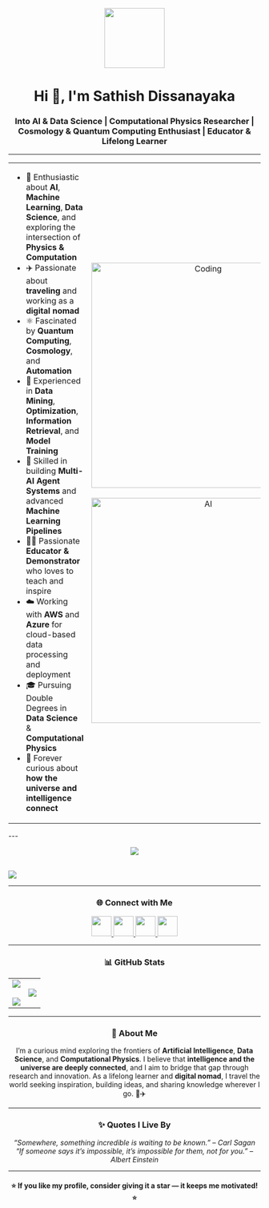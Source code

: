 <p align="center">
  <img src="https://github.com/7oSkaaa/7oSkaaa/blob/main/Images/about_me.gif?raw=true" width="120px">
</p>

<h1 align="center">Hi 👋, I'm Sathish Dissanayaka</h1>
<h3 align="center"> Into AI & Data Science | Computational Physics Researcher | Cosmology & Quantum Computing Enthusiast | Educator & Lifelong Learner</h3>

---

<table align="center">
<tr>
<td width="50%" align="left">

- 🧠 Enthusiastic about **AI**, **Machine Learning**, **Data Science**, and exploring the intersection of **Physics & Computation**  
- ✈️ Passionate about **traveling** and working as a **digital nomad**  
- ⚛️ Fascinated by **Quantum Computing**, **Cosmology**, and **Automation**  
- 🧮 Experienced in **Data Mining**, **Optimization**, **Information Retrieval**, and **Model Training**  
- 🤖 Skilled in building **Multi-AI Agent Systems** and advanced **Machine Learning Pipelines**  
- 🧑‍🏫 Passionate **Educator & Demonstrator** who loves to teach and inspire  
- ☁️ Working with **AWS** and **Azure** for cloud-based data processing and deployment  
- 🎓 Pursuing Double Degrees in **Data Science** & **Computational Physics**  
- 🚀 Forever curious about **how the universe and intelligence connect**

</td> 

<td width="50%" align="center">
  <img align="center" alt="Coding" width="450" src="https://repository-images.githubusercontent.com/588181932/e36ec678-7984-4cdd-8e4c-a3932772ff8e">
  <br><br>
  <img align="center" alt="AI" width="450" src="https://media0.giphy.com/media/v1.Y2lkPTc5MGI3NjExemlqYnE2MWx3ZnZkZ2x3bWJyeG54bXQzdjd1dnhycGR4ZmUzemZ1aCZlcD12MV9pbnRlcm5hbF9naWZfYnlfaWQmY3Q9Zw/aQCCNezRpb9Hq/giphy.gif">

</td>
</tr>
</td>
</tr>
</table>
---

<p align="center">
<!-- Programming Languages & Frameworks -->
<a href="#"><img src="https://skillicons.dev/icons?i=python,r,cpp,c,java,kotlin,js,react,nodejs,express,php,mysql,mongodb,html,css,tailwind,rust,nextjs,flask,fastapi,supabase,git,linux,figma,postman,aws,azure" /></a>
<br><br>

<!-- Python Libraries & ML/AI Tools -->
<a href="#"><img src="https://skillicons.dev/icons?i=pandas,numpy,scipy,matplotlib,seaborn,plotly,scikitlearn,keras,tensorflow,pytorch,mlp,randomforest,xgboost,catboost,lightgbm,nltk,spacy,networkx,joblib,dask,qiskit,astropy,sympy,pytorch-lightning,jupyter,colab,rstudio" /></a>
</p>

---

<h3 align="center">🌐 Connect with Me</h3>

<p align="center">
<a href="#" target="blank">
  <img src="https://raw.githubusercontent.com/rahuldkjain/github-profile-readme-generator/master/src/images/icons/Social/linked-in-alt.svg" height="40" width="40" />
</a>
<a href="https://www.instagram.com/nomadic_zeeker?igsh=MWs2bHlqcnF1anR3MQ%3D%3D&utm_source=qr" target="blank">
  <img src="https://raw.githubusercontent.com/rahuldkjain/github-profile-readme-generator/master/src/images/icons/Social/instagram.svg" height="40" width="40" />
</a>
<a href="https://www.facebook.com/sathish.dissanayaka.7?mibextid=wwXIfr&mibextid=wwXIfr" target="blank">
  <img src="https://raw.githubusercontent.com/rahuldkjain/github-profile-readme-generator/master/src/images/icons/Social/facebook.svg" height="40" width="40" />
</a>
<a href="mailto:dissanayakasathish23476@gmail.com" target="blank">
  <img src="https://cdn-icons-png.flaticon.com/512/732/732200.png" height="40" width="40" />
</a>
</p>

---

<h3 align="center">📊 GitHub Stats</h3>

<p align="center">
<table align="center">
<tr>
<td width="50%" align="center">
  <img src="https://github-readme-stats.vercel.app/api?username=sathishdissanayaka&theme=radical&show_icons=true&count_private=true" />
  <br><br>
  <img src="https://github-readme-streak-stats.herokuapp.com/?user=sathishdissanayaka&theme=radical&hide_border=false" />
</td>
<td width="50%" align="center">
  <img src="https://github-readme-stats.anuraghazra1.vercel.app/api/top-langs/?username=sathishdissanayaka&theme=radical&hide_border=false&no-bg=true&no-frame=true&langs_count=10"/>
</td>
</tr>
</table>
</p>

---

<h3 align="center">🚀 About Me</h3>
<p align="center">
I’m a curious mind exploring the frontiers of <b>Artificial Intelligence</b>, <b>Data Science</b>, and <b>Computational Physics</b>.  
I believe that <b>intelligence and the universe are deeply connected</b>, and I aim to bridge that gap through research and innovation.  
As a lifelong learner and <b>digital nomad</b>, I travel the world seeking inspiration, building ideas, and sharing knowledge wherever I go. 🌌✈️
</p>

---

<h3 align="center">✨ Quotes I Live By</h3>
<p align="center">
<i>“Somewhere, something incredible is waiting to be known.” – Carl Sagan</i><br>
<i>“If someone says it’s impossible, it’s impossible for them, not for you.” – Albert Einstein</i>
</p>

---

<h4 align="center">⭐ If you like my profile, consider giving it a star — it keeps me motivated! ⭐</h4>
